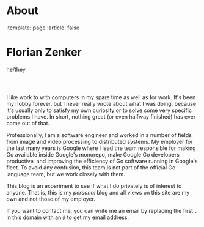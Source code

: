 # About
:template: page
:article: false

<header style="text-align: left" class="header">
   <h1 style="margin-right: 0.5rem;">Florian Zenker</h1>
   <span style="color: var(--color-text-soft);">he/they</span>
</header>

<article class="content">

I like work to with computers in my spare time as well as for work. It's been my hobby forever, but
I never really wrote about what I was doing, because it's usually only to satisfy my own curiosity
or to solve some very specific problems I have. In short, nothing great (or even halfway finished)
has ever come out of that.

Professionally, I am a software engineer and worked in a number of fields from image and video
processing to distributed systems. My employer for the last many years is Google where I lead the
team responsible for making Go available inside Google's monorepo, make Google Go developers
productive, and improving the efficiency of Go software running in Google's fleet. To avoid any
confusion, this team is not part of the official Go language team, but we work closely with them.

This blog is an experiment to see if what I do privately is of interest to anyone. That is, this is
my *personal* blog and all views on this site are my own and not those of my employer.

If you want to contact me, you can write me an email by replacing the first `.` in this domain with
an `@` to get my email address.

</article>